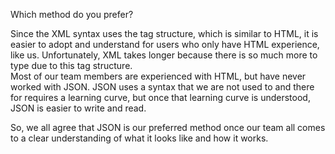 Which method do you prefer?

Since the XML syntax uses the tag structure, which is similar to HTML, it is easier to adopt and understand for users who only have HTML experience, like us. Unfortunately, XML takes longer because there is so much more to type due to this tag structure.  
Most of our team members are experienced with HTML, but have never worked with JSON. JSON uses a syntax that we are not used to and there for requires a learning curve, but once that learning curve is understood, JSON is easier to write and read.

So, we all agree that JSON is our preferred method once our team all comes to a clear understanding of what it looks like and how it works.
